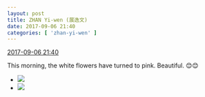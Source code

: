 ```yaml
---
layout: post
title: ZHAN Yi-wen (展逸文)
date: 2017-09-06 21:40
categories: [ 'zhan-yi-wen' ]
---
```


<div class="weibo-info">
  <a href="http://weibo.com/6108090526/FkBedkhSl">2017-09-06 21:40</a>
</div>

This morning, the white flowers have turned to pink. Beautiful. :blush::blush:

<!-- more -->

<ul class="weibo-pic-list-1">
  <li class="weibo-pic">
    <a href="http://wx2.sinaimg.cn/mw690/006FmVn8gy1fja6a39a4oj30qo0zk4aj.jpg"><img src="//wx2.sinaimg.cn/thumb150/006FmVn8gy1fja6a39a4oj30qo0zk4aj.jpg" /></a>
  </li>
  <li class="weibo-pic">
    <a href="http://wx1.sinaimg.cn/mw690/006FmVn8gy1fja6a6opdzj30qo0qo11u.jpg"><img src="//wx1.sinaimg.cn/thumb150/006FmVn8gy1fja6a6opdzj30qo0qo11u.jpg" /></a>
  </li>
</ul>

